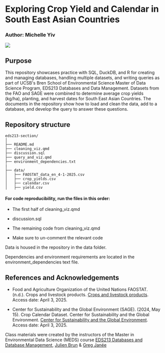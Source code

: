 # Exploring Crop Yield and Calendar in South East Asian Countries

### Author: Michelle Yiv

![](https://d20knvk822eu5a.cloudfront.net/s3fs-public-optimized/2024-01/Mekong_Biking%20Excursion_10_0.jpg.webp)

## Purpose

This repository showcases practice with SQL, DuckDB, and R for creating and managing databases, handling multiple datasets, and writing queries as part of UCSB's Bren School of Environmental Science Master of Data Science Program, EDS213 Databases and Data Management. Datasets from the FAO and SAGE were combined to determine average crop yields (kg/ha), planting, and harvest dates for South East Asian Countries. The documents in the repository show how to load and clean the data, add to a database, and develop the query to answer these questions.

## Repository structure

```         
eds213-section/
│
├── README.md                     
├── cleaning_viz.qmd   
├── discussion.sql
├── query_and_viz.qmd
├── environment_dependencies.txt
|
├── data/
│   ├── FAOSTAT_data_en_4-1-2025.csv
│   ├── crop_yields.csv
│   ├── calendar.csv
│   ├── yield.csv
```

#### For code reproducibility, run the files in this order:

-   The first half of cleaning_viz.qmd

-   discussion.sql

-   The remaining code from cleaning_viz.qmd

-   Make sure to un-comment the relevant code

Data is housed in the repository in the data folder.

Dependencies and environment requirements are located in the environment_dependencies text file.

## References and Acknowledgements

-   Food and Agriculture Organization of the United Nations FAOSTAT. (n.d.). Crops and livestock products. [Crops and livestock products](https://www.fao.org/faostat/en/#data/QCL). Access date: April 3, 2025.

-   Center for Sustainability and the Global Environment (SAGE). (2024, May 15). Crop Calendar Dataset. Center for Sustainability and the Global Environment. [Center for Sustainability and the Global Environment](https://sage.nelson.wisc.edu/data-and-models/datasets/crop-calendar-dataset). Access date: April 3, 2025.

Class materials were created by the instructors of the Master in Environmental Data Science (MEDS) course [EDS213 Databases and Database Management](https://ucsb-library-research-data-services.github.io/bren-eds213/), [Julien Brun](https://github.com/brunj7) & [Greg Janée](https://github.com/gjanee)
